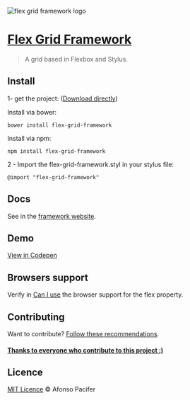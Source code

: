 ![flex grid framework logo](https://github.com/afonsopacifer/flex-grid-framework/raw/master/readme-cover.png)

# [Flex Grid Framework](https://afonsopacifer.github.io/flex-grid-framework/)

> A grid based in Flexbox and Stylus.

## Install

1- get the project: ([Download directly](https://github.com/afonsopacifer/flex-grid-framework/archive/0.1.0.zip))

Install via bower:

    bower install flex-grid-framework

Install via npm:

    npm install flex-grid-framework

2 - Import the flex-grid-framework.styl in your stylus file:

    @import "flex-grid-framework"

## Docs
See in the [framework website](https://afonsopacifer.github.io/flex-grid-framework/).

## Demo
[View in Codepen](http://codepen.io/afonsopacifer/pen/KpvPOb)

## Browsers support
Verify in [Can I use](http://caniuse.com/#search=flexbox) the browser support for the flex property.

## Contributing
Want to contribute? [Follow these recommendations](https://github.com/afonsopacifer/flex-grid-framework/blob/master/contributing.md).

#### [Thanks to everyone who contribute to this project :)](https://github.com/afonsopacifer/flex-grid-framework/graphs/contributors)

## Licence
[MIT Licence](https://github.com/afonsopacifer/flex-grid-framework/blob/master/licence.md) © Afonso Pacifer
